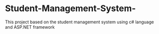 # Student-Management-System-
This project based on the student management system using  c# language and ASP.NET framework
